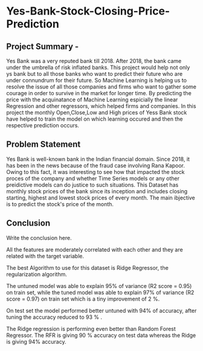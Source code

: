# Yes-Bank-Stock-Closing-Price-Prediction
## Project Summary -
Yes Bank was a very reputed bank till 2018. After 2018, the bank came under the umbrella of risk inflated banks. This project would help not only ys bank but to all those banks who want to predict their future who are under connundrum for their future. So Machine Learning is helping us to resolve the issue of all those companies and firms who want to gather some courage in order to survive in the market for longer time.
By predicting the price with the acquinatance of Machine Learning espicially the linear Regression and other regressors, which helped firms and companies.
In this project the monthly Open,Close,Low and High prices of Yess Bank stock have helped to train the model on which learning occured and then the respective prediction occurs.

## Problem Statement
Yes Bank is well-known bank in the Indian financial domain. Since 2018, it has been in the news because of the fraud case involving Rana Kapoor. Owing to this fact, it was interesting to see how that impacted the stock proces of the company and whether Time Series models or any other preidictive models can do justice to such situations. This Dataset has monthly stock prices of the bank since its inception and includes closing starting, highest and lowest stock prices of every month. The main ibjective is to predict the stock's price of the month.

## Conclusion
Write the conclusion here.

All the features are moderately correlated with each other and they are related with the target variable.

The best Algorithm to use for this dataset is Ridge Regressor, the regularization algorithm.

The untuned model was able to explain 95% of variance (R2 score = 0.95) on train set, while the tuned model was able to explain 97% of variance (R2 score = 0.97) on train set which is a tiny improvement of 2 %.

On test set the model performed better untuned with 94% of accuracy, after tuning the accuracy reduced to 93 % .

The Ridge regression is performing even better than Random Forest Regressor. The RFR is giving 90 % accuracy on test data whereas the Ridge is giving 94% accuracy.

